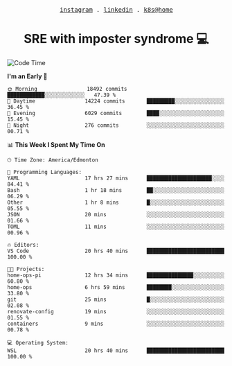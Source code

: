 <p align="center">
  <samp>
    <a href="https://www.instagram.com/lildrunkensmurf/">instagram</a> .
    <a href="https://www.linkedin.com/in/joryirving/">linkedin</a> .
    <a href="https://github.com/joryirving/home-ops">k8s@home</a>
  </samp>
</p>

<h1 align="center">
  SRE with imposter syndrome 💻
</h1>

<!--START_SECTION:waka-->
![Code Time](http://img.shields.io/badge/Code%20Time-381%20hrs%2012%20mins-blue)

**I'm an Early 🐤** 

```text
🌞 Morning                18492 commits       ████████████░░░░░░░░░░░░░   47.39 % 
🌆 Daytime                14224 commits       █████████░░░░░░░░░░░░░░░░   36.45 % 
🌃 Evening                6029 commits        ████░░░░░░░░░░░░░░░░░░░░░   15.45 % 
🌙 Night                  276 commits         ░░░░░░░░░░░░░░░░░░░░░░░░░   00.71 % 
```


📊 **This Week I Spent My Time On** 

```text
🕑︎ Time Zone: America/Edmonton

💬 Programming Languages: 
YAML                     17 hrs 27 mins      █████████████████████░░░░   84.41 % 
Bash                     1 hr 18 mins        ██░░░░░░░░░░░░░░░░░░░░░░░   06.29 % 
Other                    1 hr 8 mins         █░░░░░░░░░░░░░░░░░░░░░░░░   05.55 % 
JSON                     20 mins             ░░░░░░░░░░░░░░░░░░░░░░░░░   01.66 % 
TOML                     11 mins             ░░░░░░░░░░░░░░░░░░░░░░░░░   00.96 % 

🔥 Editors: 
VS Code                  20 hrs 40 mins      █████████████████████████   100.00 % 

🐱‍💻 Projects: 
home-ops-pi              12 hrs 34 mins      ███████████████░░░░░░░░░░   60.80 % 
home-ops                 6 hrs 59 mins       ████████░░░░░░░░░░░░░░░░░   33.80 % 
git                      25 mins             █░░░░░░░░░░░░░░░░░░░░░░░░   02.08 % 
renovate-config          19 mins             ░░░░░░░░░░░░░░░░░░░░░░░░░   01.55 % 
containers               9 mins              ░░░░░░░░░░░░░░░░░░░░░░░░░   00.78 % 

💻 Operating System: 
WSL                      20 hrs 40 mins      █████████████████████████   100.00 % 
```


<!--END_SECTION:waka-->
